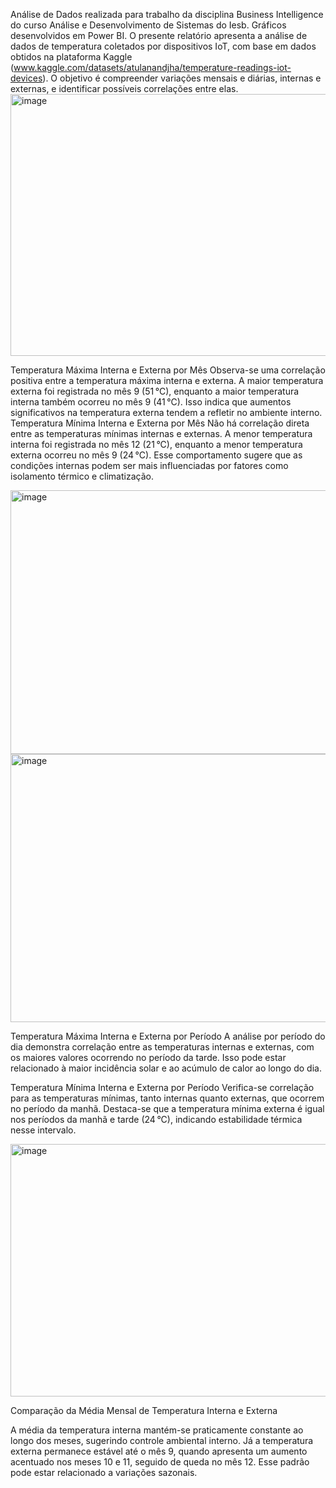 Análise de Dados realizada para trabalho da disciplina Business Intelligence do curso Análise e Desenvolvimento de Sistemas do Iesb. Gráficos desenvolvidos em Power BI. O presente relatório apresenta a análise de dados de temperatura coletados por dispositivos IoT, com base em dados obtidos na plataforma Kaggle (www.kaggle.com/datasets/atulanandjha/temperature-readings-iot-devices). O objetivo é compreender variações mensais e diárias, internas e externas, e identificar possíveis correlações entre elas.
<img width="632" height="419" alt="image" src="https://github.com/user-attachments/assets/20037966-e92f-4126-b213-65e39a2a5c19" />

Temperatura Máxima Interna e Externa por Mês
Observa-se uma correlação positiva entre a temperatura máxima interna e externa. A maior temperatura externa foi registrada no mês 9 (51 °C), enquanto a maior temperatura interna também ocorreu no mês 9 (41 °C). Isso indica que aumentos significativos na temperatura externa tendem a refletir no ambiente interno.
Temperatura Mínima Interna e Externa por Mês
Não há correlação direta entre as temperaturas mínimas internas e externas. A menor temperatura interna foi registrada no mês 12 (21 °C), enquanto a menor temperatura externa ocorreu no mês 9 (24 °C). Esse comportamento sugere que as condições internas podem ser mais influenciadas por fatores como isolamento térmico e climatização.

<img width="645" height="422" alt="image" src="https://github.com/user-attachments/assets/6148585a-aa10-492d-baa5-0464937574c5" />

<img width="638" height="429" alt="image" src="https://github.com/user-attachments/assets/b5a50f47-fd12-4cec-9855-94b0c58dfd32" />


Temperatura Máxima Interna e Externa por Período
A análise por período do dia demonstra correlação entre as temperaturas internas e externas, com os maiores valores ocorrendo no período da tarde. Isso pode estar relacionado à maior incidência solar e ao acúmulo de calor ao longo do dia.

Temperatura Mínima Interna e Externa por Período
Verifica-se correlação para as temperaturas mínimas, tanto internas quanto externas, que ocorrem no período da manhã. Destaca-se que a temperatura mínima externa é igual nos períodos da manhã e tarde (24 °C), indicando estabilidade térmica nesse intervalo.

<img width="692" height="404" alt="image" src="https://github.com/user-attachments/assets/7f0a9c52-88be-40b9-934a-15fac7e00fea" />

Comparação da Média Mensal de Temperatura Interna e Externa

A média da temperatura interna mantém-se praticamente constante ao longo dos meses, sugerindo controle ambiental interno. Já a temperatura externa permanece estável até o mês 9, quando apresenta um aumento acentuado nos meses 10 e 11, seguido de queda no mês 12. Esse padrão pode estar relacionado a variações sazonais.


